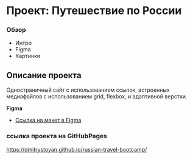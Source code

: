 # Проект: Путешествие по России

### Обзор
* Интро
* Figma
* Картинки

## Описание проекта
Одностраничный сайт с использованием ссылок, встроенных медиафайлов с использованием grid, flexbox, и адаптивной верстки.


**Figma**

* [Ссылка на макет в Figma](https://www.figma.com/file/5S2WSbEFL6awjVWJ0NWL8Q/Sprint-3_-Russia-_-desktop-mobile?node-id=28503%3A0)

### ссылка проекта на GitHubPages
https://dmitrystoyan.github.io/russian-travel-bootcamp/
